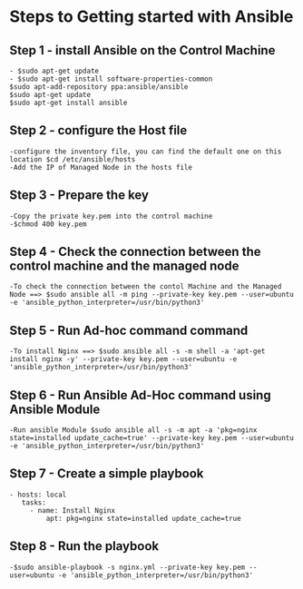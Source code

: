 # Steps to Getting started with Ansible 
## Step 1 - install Ansible on the Control Machine
	- $sudo apt-get update
	- $sudo apt-get install software-properties-common
	$sudo apt-add-repository ppa:ansible/ansible
	$sudo apt-get update
	$sudo apt-get install ansible
	
## Step 2 - configure the Host file
	-configure the inventory file, you can find the default one on this location $cd /etc/ansible/hosts
	-Add the IP of Managed Node in the hosts file

## Step 3 - Prepare the key
	-Copy the private key.pem into the control machine 
	-$chmod 400 key.pem

## Step 4 - Check the connection between the control machine and the managed node
	-To check the connection between the contol Machine and the Managed Node ==> $sudo ansible all -m ping --private-key key.pem --user=ubuntu -e 'ansible_python_interpreter=/usr/bin/python3'

## Step 5 - Run Ad-hoc command command
	-To install Nginx ==> $sudo ansible all -s -m shell -a 'apt-get install nginx -y' --private-key key.pem --user=ubuntu -e 'ansible_python_interpreter=/usr/bin/python3'
	
## Step 6 - Run Ansible Ad-Hoc command using Ansible Module
	-Run ansible Module $sudo ansible all -s -m apt -a 'pkg=nginx state=installed update_cache=true' --private-key key.pem --user=ubuntu -e 'ansible_python_interpreter=/usr/bin/python3'
	
## Step 7 - Create a simple playbook 
   ```
   - hosts: local
	  tasks:
		- name: Install Nginx
            apt: pkg=nginx state=installed update_cache=true
   ```
		  
## Step 8 - Run the playbook
	-$sudo ansible-playbook -s nginx.yml --private-key key.pem --user=ubuntu -e 'ansible_python_interpreter=/usr/bin/python3'
